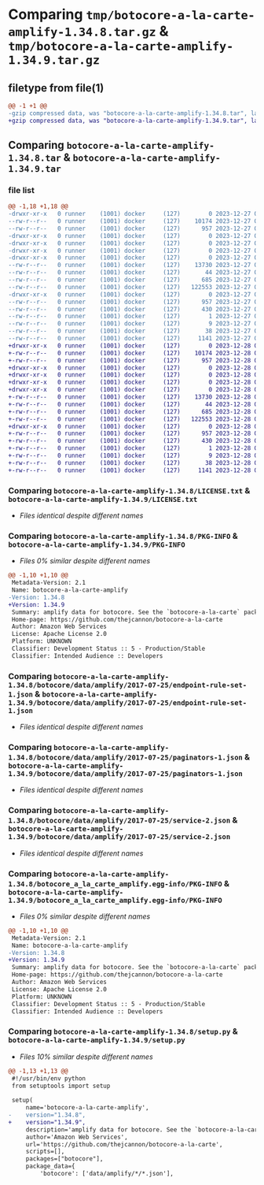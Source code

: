 # Comparing `tmp/botocore-a-la-carte-amplify-1.34.8.tar.gz` & `tmp/botocore-a-la-carte-amplify-1.34.9.tar.gz`

## filetype from file(1)

```diff
@@ -1 +1 @@
-gzip compressed data, was "botocore-a-la-carte-amplify-1.34.8.tar", last modified: Wed Dec 27 01:06:34 2023, max compression
+gzip compressed data, was "botocore-a-la-carte-amplify-1.34.9.tar", last modified: Thu Dec 28 01:06:35 2023, max compression
```

## Comparing `botocore-a-la-carte-amplify-1.34.8.tar` & `botocore-a-la-carte-amplify-1.34.9.tar`

### file list

```diff
@@ -1,18 +1,18 @@
-drwxr-xr-x   0 runner    (1001) docker     (127)        0 2023-12-27 01:06:34.415299 botocore-a-la-carte-amplify-1.34.8/
--rw-r--r--   0 runner    (1001) docker     (127)    10174 2023-12-27 01:06:34.000000 botocore-a-la-carte-amplify-1.34.8/LICENSE.txt
--rw-r--r--   0 runner    (1001) docker     (127)      957 2023-12-27 01:06:34.415299 botocore-a-la-carte-amplify-1.34.8/PKG-INFO
-drwxr-xr-x   0 runner    (1001) docker     (127)        0 2023-12-27 01:06:34.411299 botocore-a-la-carte-amplify-1.34.8/botocore/
-drwxr-xr-x   0 runner    (1001) docker     (127)        0 2023-12-27 01:06:34.411299 botocore-a-la-carte-amplify-1.34.8/botocore/data/
-drwxr-xr-x   0 runner    (1001) docker     (127)        0 2023-12-27 01:06:34.411299 botocore-a-la-carte-amplify-1.34.8/botocore/data/amplify/
-drwxr-xr-x   0 runner    (1001) docker     (127)        0 2023-12-27 01:06:34.415299 botocore-a-la-carte-amplify-1.34.8/botocore/data/amplify/2017-07-25/
--rw-r--r--   0 runner    (1001) docker     (127)    13730 2023-12-27 01:06:28.000000 botocore-a-la-carte-amplify-1.34.8/botocore/data/amplify/2017-07-25/endpoint-rule-set-1.json
--rw-r--r--   0 runner    (1001) docker     (127)       44 2023-12-27 01:06:28.000000 botocore-a-la-carte-amplify-1.34.8/botocore/data/amplify/2017-07-25/examples-1.json
--rw-r--r--   0 runner    (1001) docker     (127)      685 2023-12-27 01:06:28.000000 botocore-a-la-carte-amplify-1.34.8/botocore/data/amplify/2017-07-25/paginators-1.json
--rw-r--r--   0 runner    (1001) docker     (127)   122553 2023-12-27 01:06:28.000000 botocore-a-la-carte-amplify-1.34.8/botocore/data/amplify/2017-07-25/service-2.json
-drwxr-xr-x   0 runner    (1001) docker     (127)        0 2023-12-27 01:06:34.415299 botocore-a-la-carte-amplify-1.34.8/botocore_a_la_carte_amplify.egg-info/
--rw-r--r--   0 runner    (1001) docker     (127)      957 2023-12-27 01:06:34.000000 botocore-a-la-carte-amplify-1.34.8/botocore_a_la_carte_amplify.egg-info/PKG-INFO
--rw-r--r--   0 runner    (1001) docker     (127)      430 2023-12-27 01:06:34.000000 botocore-a-la-carte-amplify-1.34.8/botocore_a_la_carte_amplify.egg-info/SOURCES.txt
--rw-r--r--   0 runner    (1001) docker     (127)        1 2023-12-27 01:06:34.000000 botocore-a-la-carte-amplify-1.34.8/botocore_a_la_carte_amplify.egg-info/dependency_links.txt
--rw-r--r--   0 runner    (1001) docker     (127)        9 2023-12-27 01:06:34.000000 botocore-a-la-carte-amplify-1.34.8/botocore_a_la_carte_amplify.egg-info/top_level.txt
--rw-r--r--   0 runner    (1001) docker     (127)       38 2023-12-27 01:06:34.415299 botocore-a-la-carte-amplify-1.34.8/setup.cfg
--rw-r--r--   0 runner    (1001) docker     (127)     1141 2023-12-27 01:06:34.000000 botocore-a-la-carte-amplify-1.34.8/setup.py
+drwxr-xr-x   0 runner    (1001) docker     (127)        0 2023-12-28 01:06:35.870234 botocore-a-la-carte-amplify-1.34.9/
+-rw-r--r--   0 runner    (1001) docker     (127)    10174 2023-12-28 01:06:35.000000 botocore-a-la-carte-amplify-1.34.9/LICENSE.txt
+-rw-r--r--   0 runner    (1001) docker     (127)      957 2023-12-28 01:06:35.870234 botocore-a-la-carte-amplify-1.34.9/PKG-INFO
+drwxr-xr-x   0 runner    (1001) docker     (127)        0 2023-12-28 01:06:35.866233 botocore-a-la-carte-amplify-1.34.9/botocore/
+drwxr-xr-x   0 runner    (1001) docker     (127)        0 2023-12-28 01:06:35.866233 botocore-a-la-carte-amplify-1.34.9/botocore/data/
+drwxr-xr-x   0 runner    (1001) docker     (127)        0 2023-12-28 01:06:35.866233 botocore-a-la-carte-amplify-1.34.9/botocore/data/amplify/
+drwxr-xr-x   0 runner    (1001) docker     (127)        0 2023-12-28 01:06:35.870234 botocore-a-la-carte-amplify-1.34.9/botocore/data/amplify/2017-07-25/
+-rw-r--r--   0 runner    (1001) docker     (127)    13730 2023-12-28 01:06:26.000000 botocore-a-la-carte-amplify-1.34.9/botocore/data/amplify/2017-07-25/endpoint-rule-set-1.json
+-rw-r--r--   0 runner    (1001) docker     (127)       44 2023-12-28 01:06:26.000000 botocore-a-la-carte-amplify-1.34.9/botocore/data/amplify/2017-07-25/examples-1.json
+-rw-r--r--   0 runner    (1001) docker     (127)      685 2023-12-28 01:06:26.000000 botocore-a-la-carte-amplify-1.34.9/botocore/data/amplify/2017-07-25/paginators-1.json
+-rw-r--r--   0 runner    (1001) docker     (127)   122553 2023-12-28 01:06:26.000000 botocore-a-la-carte-amplify-1.34.9/botocore/data/amplify/2017-07-25/service-2.json
+drwxr-xr-x   0 runner    (1001) docker     (127)        0 2023-12-28 01:06:35.870234 botocore-a-la-carte-amplify-1.34.9/botocore_a_la_carte_amplify.egg-info/
+-rw-r--r--   0 runner    (1001) docker     (127)      957 2023-12-28 01:06:35.000000 botocore-a-la-carte-amplify-1.34.9/botocore_a_la_carte_amplify.egg-info/PKG-INFO
+-rw-r--r--   0 runner    (1001) docker     (127)      430 2023-12-28 01:06:35.000000 botocore-a-la-carte-amplify-1.34.9/botocore_a_la_carte_amplify.egg-info/SOURCES.txt
+-rw-r--r--   0 runner    (1001) docker     (127)        1 2023-12-28 01:06:35.000000 botocore-a-la-carte-amplify-1.34.9/botocore_a_la_carte_amplify.egg-info/dependency_links.txt
+-rw-r--r--   0 runner    (1001) docker     (127)        9 2023-12-28 01:06:35.000000 botocore-a-la-carte-amplify-1.34.9/botocore_a_la_carte_amplify.egg-info/top_level.txt
+-rw-r--r--   0 runner    (1001) docker     (127)       38 2023-12-28 01:06:35.870234 botocore-a-la-carte-amplify-1.34.9/setup.cfg
+-rw-r--r--   0 runner    (1001) docker     (127)     1141 2023-12-28 01:06:35.000000 botocore-a-la-carte-amplify-1.34.9/setup.py
```

### Comparing `botocore-a-la-carte-amplify-1.34.8/LICENSE.txt` & `botocore-a-la-carte-amplify-1.34.9/LICENSE.txt`

 * *Files identical despite different names*

### Comparing `botocore-a-la-carte-amplify-1.34.8/PKG-INFO` & `botocore-a-la-carte-amplify-1.34.9/PKG-INFO`

 * *Files 0% similar despite different names*

```diff
@@ -1,10 +1,10 @@
 Metadata-Version: 2.1
 Name: botocore-a-la-carte-amplify
-Version: 1.34.8
+Version: 1.34.9
 Summary: amplify data for botocore. See the `botocore-a-la-carte` package for more info.
 Home-page: https://github.com/thejcannon/botocore-a-la-carte
 Author: Amazon Web Services
 License: Apache License 2.0
 Platform: UNKNOWN
 Classifier: Development Status :: 5 - Production/Stable
 Classifier: Intended Audience :: Developers
```

### Comparing `botocore-a-la-carte-amplify-1.34.8/botocore/data/amplify/2017-07-25/endpoint-rule-set-1.json` & `botocore-a-la-carte-amplify-1.34.9/botocore/data/amplify/2017-07-25/endpoint-rule-set-1.json`

 * *Files identical despite different names*

### Comparing `botocore-a-la-carte-amplify-1.34.8/botocore/data/amplify/2017-07-25/paginators-1.json` & `botocore-a-la-carte-amplify-1.34.9/botocore/data/amplify/2017-07-25/paginators-1.json`

 * *Files identical despite different names*

### Comparing `botocore-a-la-carte-amplify-1.34.8/botocore/data/amplify/2017-07-25/service-2.json` & `botocore-a-la-carte-amplify-1.34.9/botocore/data/amplify/2017-07-25/service-2.json`

 * *Files identical despite different names*

### Comparing `botocore-a-la-carte-amplify-1.34.8/botocore_a_la_carte_amplify.egg-info/PKG-INFO` & `botocore-a-la-carte-amplify-1.34.9/botocore_a_la_carte_amplify.egg-info/PKG-INFO`

 * *Files 0% similar despite different names*

```diff
@@ -1,10 +1,10 @@
 Metadata-Version: 2.1
 Name: botocore-a-la-carte-amplify
-Version: 1.34.8
+Version: 1.34.9
 Summary: amplify data for botocore. See the `botocore-a-la-carte` package for more info.
 Home-page: https://github.com/thejcannon/botocore-a-la-carte
 Author: Amazon Web Services
 License: Apache License 2.0
 Platform: UNKNOWN
 Classifier: Development Status :: 5 - Production/Stable
 Classifier: Intended Audience :: Developers
```

### Comparing `botocore-a-la-carte-amplify-1.34.8/setup.py` & `botocore-a-la-carte-amplify-1.34.9/setup.py`

 * *Files 10% similar despite different names*

```diff
@@ -1,13 +1,13 @@
 #!/usr/bin/env python
 from setuptools import setup
 
 setup(
     name='botocore-a-la-carte-amplify',
-    version="1.34.8",
+    version="1.34.9",
     description='amplify data for botocore. See the `botocore-a-la-carte` package for more info.',
     author='Amazon Web Services',
     url='https://github.com/thejcannon/botocore-a-la-carte',
     scripts=[],
     packages=["botocore"],
     package_data={
         'botocore': ['data/amplify/*/*.json'],
```

